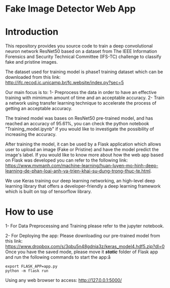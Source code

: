
# Fake Image Detector Web App



# Introduction

This repository provides you source code to train a deep convolutional neuron network ResNet50 based on a dataset from The IEEE Information Forensics and Security Technical Committee (IFS-TC) challenge to classify fake and pristine images.

The dataset used for training model is phase1 training dataset which can be downloaded from this link: http://ifc.recod.ic.unicamp.br/fc.website/index.py?sec=5

Our main focus is to:
1- Preprocess the data in order to have an effective training with mimimum amount of time and an acceptable accuracy.
2- Train a network using transfer learning technique to accelerate the process of getting an acceptable accuracy. 

The trained model was bases on ResNet50 pre-trained model, and has reached an accuracy of 95.61%, you can check the python notebook "Training_model.ipynb" if you would like to investigate the possibility of increasing the accuracy.

After training the model, it can be used by a Flask application which allows user to upload an image (Fake or Pristine) and have the model predict the image's label. If you would like to know more about how the web app based on Flask was developed you can refer to the following link: https://www.mvmanh.com/machine-learning/huan-luyen-mo-hinh-deep-learning-de-phan-loai-anh-va-trien-khai-su-dung-trong-thuc-te.html.

We use Keras training our deep learning networking, an high-level deep learning library that offers a developer-friendly a deep learning framework which is built on top of tensorflow library.

# How to use

1- For Data Preprocessing and Training please refer to the jupyter notebook.

2- For Deploying the app:
Please downloading our pre-trained model from this link:
https://www.dropbox.com/s/3qbu5n48gdnia3z/keras_model4.hdf5.zip?dl=0
Once you have the saved mode, please move it *****_static_***** folder of Flask app and run the following commands to start the app:å

    export FLASK_APP=app.py
    python -m flask run


Using any web browser to access:  http://127.0.0.1:5000/
